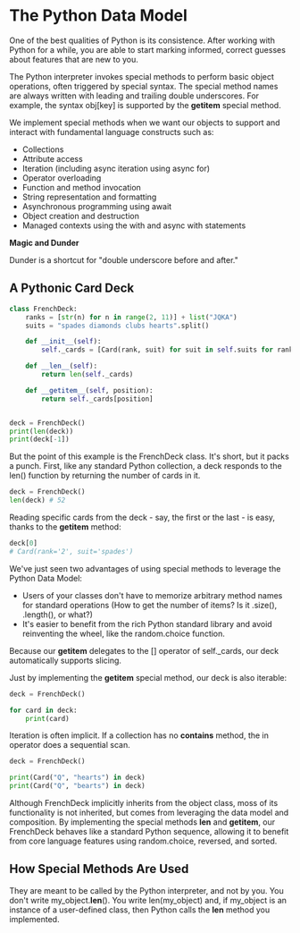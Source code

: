 # The Python Data Model

One of the best qualities of Python is its consistence. After working with Python for a while, you are able to start marking informed, correct guesses about features that are new to you.

The Python interpreter invokes special methods to perform basic object operations, often triggered by special syntax. The special method names are always written with leading and trailing double underscores. For example, the syntax obj[key] is supported by the __getitem__ special method.

We implement special methods when we want our objects to support and interact with fundamental language constructs such as:

+ Collections
+ Attribute access
+ Iteration (including async iteration using async for)
+ Operator overloading
+ Function and method invocation
+ String representation and formatting
+ Asynchronous programming using await
+ Object creation and destruction
+ Managed contexts using the with and async with statements

**Magic and Dunder**

Dunder is a shortcut for "double underscore before and after."

## A Pythonic Card Deck

```py
class FrenchDeck:
    ranks = [str(n) for n in range(2, 11)] + list("JQKA")
    suits = "spades diamonds clubs hearts".split()

    def __init__(self):
        self._cards = [Card(rank, suit) for suit in self.suits for rank in self.ranks]

    def __len__(self):
        return len(self._cards)

    def __getitem__(self, position):
        return self._cards[position]


deck = FrenchDeck()
print(len(deck))
print(deck[-1])
```

But the point of this example is the FrenchDeck class. It's short, but it packs a punch. First, like any standard Python collection, a deck responds to the len() function by returning the number of cards in it.

```py
deck = FrenchDeck()
len(deck) # 52
```

Reading specific cards from the deck - say, the first or the last - is easy, thanks to the __getitem__ method:

```py
deck[0]
# Card(rank='2', suit='spades')
```

We've just seen two advantages of using special methods to leverage the Python Data Model:

- Users of your classes don't have to memorize arbitrary method names for standard operations (How to get the number of items? Is it .size(), .length(), or what?)
- It's easier to benefit from the rich Python standard library and avoid reinventing the wheel, like the random.choice function.

Because our __getitem__ delegates to the [] operator of self._cards, our deck automatically supports slicing.

Just by implementing the __getitem__ special method, our deck is also iterable:

```py
deck = FrenchDeck()

for card in deck:
    print(card)
```

Iteration is often implicit. If a collection has no __contains__ method, the in operator does a sequential scan.

```py
deck = FrenchDeck()

print(Card("Q", "hearts") in deck)
print(Card("Q", "bearts") in deck)
```

Although FrenchDeck implicitly inherits from the object class, moss of its functionality is not inherited, but comes from leveraging the data model and composition. By implementing the special methods __len__ and __getitem__, our FrenchDeck behaves like a standard Python sequence, allowing it to benefit from core language features using random.choice, reversed, and sorted.

## How Special Methods Are Used

They are meant to be called by the Python interpreter, and not by you. You don't write my_object.__len__(). You write len(my_object) and, if my_object is an instance of a user-defined class, then Python calls the __len__ method you implemented.


